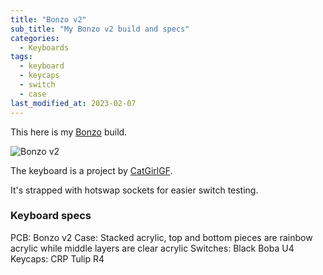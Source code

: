 ```yaml
---
title: "Bonzo v2"
sub_title: "My Bonzo v2 build and specs"
categories:
  - Keyboards
tags:
  - keyboard
  - keycaps
  - switch
  - case
last_modified_at: 2023-02-07
---
```


This here is my [Bonzo](https://github.com/CatGirlGF/Bonzo) build.

![Bonzo v2](/assets/images/bonzov2-final.png)

The keyboard is a project by [CatGirlGF](https://github.com/CatGirlGF).

It's strapped with hotswap sockets for easier switch testing.

### Keyboard specs

PCB: Bonzo v2
Case: Stacked acrylic, top and bottom pieces are rainbow acrylic while middle layers are clear acrylic
Switches: Black Boba U4
Keycaps: CRP Tulip R4
